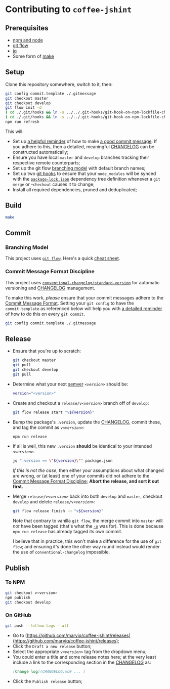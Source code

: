# Contributing to `coffee-jshint`

## Prerequisites

  * [npm and node](https://nodejs.org/en/download/)
  * [git flow](https://github.com/nvie/gitflow/wiki/Installation)
  * [jq](https://stedolan.github.io/jq/download/)
  * Some form of [make](https://en.wikipedia.org/wiki/Make_%28software%29)


## Setup

Clone this repository somewhere, switch to it, then:

```bash
git config commit.template ./.gitmessage
git checkout master
git checkout develop
git flow init -d
( cd ./.git/hooks && ln -s ../../.git-hooks/git-hook-on-npm-lockfile-change.sh post-checkout )
( cd ./.git/hooks && ln -s ../../.git-hooks/git-hook-on-npm-lockfile-change.sh post-merge )
npm run refresh
```

This will:

  * Set up [a helpful reminder](.gitmessage) of how to make [a good commit message](#commit-message-format-discipline).  If you adhere to this, then a
    detailed, meaningful [CHANGELOG](./CHANGELOG.md) can be constructed automatically;
  * Ensure you have local `master` and `develop` branches tracking their respective remote counterparts;
  * Set up the git flow [branching model](#branching-model) with default branch names;
  * Set up two [git hooks](https://git-scm.com/book/en/v2/Customizing-Git-Git-Hooks) to ensure that your `node_modules` will be synced with the
    [`package-lock.json`](https://docs.npmjs.com/files/package-lock.json) dependency tree definition whenever a `git merge` or -`checkout` causes it to
    change;
  * Install all required dependencies, pruned and deduplicated;


## Build

```bash
make
```


## Commit

### Branching Model

This project uses [`git flow`](https://github.com/nvie/gitflow#readme).  Here's a quick [cheat sheet](http://danielkummer.github.io/git-flow-cheatsheet/).


### Commit Message Format Discipline

This project uses [`conventional-changelog/standard-version`](https://github.com/conventional-changelog/standard-version) for automatic versioning and
[CHANGELOG](./CHANGELOG.md) management.

To make this work, _please_ ensure that your commit messages adhere to the
[Commit Message Format](https://github.com/bcoe/conventional-changelog-standard/blob/master/convention.md#commit-message-format).  Setting your `git config`
to have the `commit.template` as referenced below will help you with [a detailed reminder](.gitmessage) of how to do this on every `git commit`.

```bash
git config commit.template ./.gitmessage
```


## Release

  * Ensure that you're up to scratch:

    ```bash
    git checkout master
    git pull
    git checkout develop
    git pull
    ```

  * Determine what your next [semver](https://docs.npmjs.com/getting-started/semantic-versioning#semver-for-publishers) _`<version>`_ should be:

    ```bash
    version="<version>"
    ```

  * Create and checkout a `release/v`_`<version>`_ branch off of `develop`:

    ```bash
    git flow release start "v${version}"
    ```

  * Bump the package's `.version`, update the [CHANGELOG](./CHANGELOG.md), commit these, and tag the commit as `v`_`<version>`_:

    ```bash
    npm run release
    ```

  * If all is well, this new `.version` **should** be identical to your intended _`<version>`_:

    ```bash
    jq ".version == \"${version}\"" package.json
    ```

    _If this is not the case_, then either your assumptions about what changed are wrong, or (at least) one of your commits did not adhere to the
    [Commit Message Format Discipline](#commit-message-format-discipline); **Abort the release, and sort it out first.**

  * Merge `release/v`_`<version>`_ back into both `develop` and `master`, checkout `develop` and delete `release/v`_`<version>`_:

    ```bash
    git flow release finish -n "v${version}"
    ```

    Note that contrary to vanilla `git flow`, the merge commit into `master` will _not_ have been tagged (that's what the
    [`-n`](https://github.com/nvie/gitflow/wiki/Command-Line-Arguments#git-flow-release-finish--fsumpkn-version) was for).  This is done because
    `npm run release` has already tagged its own commit.

    I believe that in practice, this won't make a difference for the use of `git flow`; and ensuring it's done the other way round instead would render the
    use of `conventional-changelog` impossible.


## Publish

### To NPM

```bash
git checkout v<version>
npm publish
git checkout develop
```

### On GitHub

```bash
git push --follow-tags --all
```

  * Go to [https://github.com/marviq/coffee-jshint/releases](https://github.com/marviq/coffee-jshint/releases);
  * Click the `Draft a new release` button;
  * Select the appropriate `v`_`<version>`_ tag from the dropdown menu;
  * You could enter a title and some release notes here; at the very least include a link to the corresponding section in the [CHANGELOG](./CHANGELOG.md) as:
    ```markdown
    [Change log](CHANGELOG.md# ... )
    ```
  * Click the `Publish release` button;
